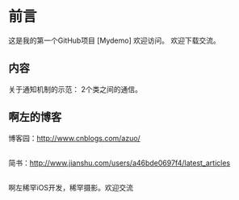 # 前言

这是我的第一个GitHub项目 [Mydemo]
欢迎访问。
欢迎下载交流。 

## 内容

关于通知机制的示范：
2个类之间的通信。

## 啊左的博客

博客园：http://www.cnblogs.com/azuo/
##
简书：http://www.jianshu.com/users/a46bde0697f4/latest_articles
##
啊左稀罕iOS开发，稀罕摄影。欢迎交流
